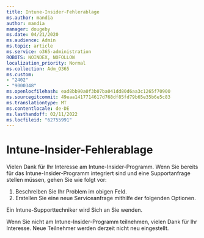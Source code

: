 ```yaml
---
title: Intune-Insider-Fehlerablage
ms.author: mandia
author: mandia
manager: dougeby
ms.date: 04/21/2020
ms.audience: Admin
ms.topic: article
ms.service: o365-administration
ROBOTS: NOINDEX, NOFOLLOW
localization_priority: Normal
ms.collection: Adm_O365
ms.custom:
- "2402"
- "9000348"
ms.openlocfilehash: ead8bb90a0f3b07ba041dd80d6aa3c1265f70900
ms.sourcegitcommit: 49eaa1417714617d768df85fd79b65e35b6e5c83
ms.translationtype: MT
ms.contentlocale: de-DE
ms.lasthandoff: 02/11/2022
ms.locfileid: "62755991"
---
```

# <a name="intune-insider-bug-filing"></a>Intune-Insider-Fehlerablage

Vielen Dank für Ihr Interesse am Intune-Insider-Programm. Wenn Sie bereits für das Intune-Insider-Programm integriert sind und eine Supportanfrage stellen müssen, gehen Sie wie folgt vor:

1. Beschreiben Sie Ihr Problem im obigen Feld.
2. Erstellen Sie eine neue Serviceanfrage mithilfe der folgenden Optionen.

Ein Intune-Supporttechniker wird Sich an Sie wenden.

Wenn Sie nicht am Intune-Insider-Programm teilnehmen, vielen Dank für Ihr Interesse. Neue Teilnehmer werden derzeit nicht neu eingestellt.
